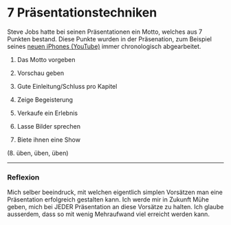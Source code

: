 # 7 Präsentationstechniken
Steve Jobs hatte bei seinen Präsentationen ein Motto, welches aus 7 Punkten bestand. Diese Punkte wurden in der Präsenation, zum Beispiel seines [neuen iPhones (YouTube)](https://www.youtube.com/watch?v=j0L3LDabve8) immer chronologisch abgearbeitet. 





1. Das Motto vorgeben


2. Vorschau geben


3. Gute Einleitung/Schluss pro Kapitel


4. Zeige Begeisterung


5. Verkaufe ein Erlebnis


6. Lasse Bilder sprechen


7. Biete ihnen eine Show


(8. üben, üben, üben) 






----

### Reflexion
Mich selber beeindruck, mit welchen eigentlich simplen Vorsätzen man eine Präsentation erfolgreich gestalten kann. Ich werde mir in Zukunft Mühe geben, mich bei JEDER Präsentation an diese Vorsätze zu halten. Ich glaube ausserdem, dass so mit wenig Mehraufwand viel erreicht werden kann.